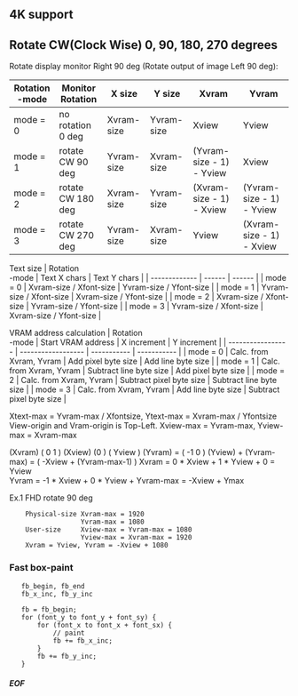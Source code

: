 ## 4K support

## Rotate CW(Clock Wise) 0, 90, 180, 270 degrees
Rotate display monitor Right 90 deg (Rotate output of image Left 90 deg):

| Rotation<br>-mode | Monitor<br> Rotation | X size | Y size | Xvram                | Yvram                    |
| -------------     | -------- | ------     | ------     | -----                    | -----                    |
| mode = 0 | no rotation 0 deg | Xvram-size | Yvram-size | Xview                    | Yview                    |
| mode = 1 | rotate CW  90 deg | Yvram-size | Xvram-size | (Yvram-size - 1) - Yview | Xview                    |
| mode = 2 | rotate CW 180 deg | Xvram-size | Yvram-size | (Xvram-size - 1) - Xview | (Yvram-size - 1) - Yview | 
| mode = 3 | rotate CW 270 deg | Yvram-size | Xvram-size | Yview                    | (Xvram-size - 1) - Xview |

Text size
| Rotation<br>-mode | Text X chars | Text Y chars |
| -------------     | ------       | ------       |
| mode = 0 | Xvram-size / Xfont-size | Yvram-size / Yfont-size |
| mode = 1 | Yvram-size / Xfont-size | Xvram-size / Yfont-size |
| mode = 2 | Xvram-size / Xfont-size | Yvram-size / Yfont-size |
| mode = 3 | Yvram-size / Xfont-size | Xvram-size / Yfont-size |

VRAM address calculation
| Rotation<br>-mode | Start VRAM address | X increment | Y increment |
| ----------------- | ------------------ | ----------- | ----------- | 
| mode = 0 | Calc. from Xvram, Yvram | Add pixel byte size      | Add line byte size       |
| mode = 1 | Calc. from Xvram, Yvram | Subtract line byte size  | Add pixel byte size      |
| mode = 2 | Calc. from Xvram, Yvram | Subtract pixel byte size | Subtract line byte size  |
| mode = 3 | Calc. from Xvram, Yvram | Add line byte size       | Subtract pixel byte size |

  Xtext-max = Yvram-max / Xfontsize, Ytext-max = Xvram-max / Yfontsize
  View-origin and Vram-origin is Top-Left.
  Xview-max = Yvram-max, Yview-max = Xvram-max

  (Xvram)   (  0 1 ) (Xview)   (0        )   (  Yview                 )
  (Yvram) = ( -1 0 ) (Yview) + (Yvram-max) = ( -Xview + (Yvram-max-1) )
  Xvram =  0 * Xview + 1 * Yview + 0         =  Yview       
  Yvram = -1 * Xview + 0 * Yview + Yvram-max = -Xview + Ymax

  Ex.1 FHD rotate 90 deg
~~~
    Physical-size Xvram-max = 1920
                  Yvram-max = 1080
    User-size     Xview-max = Yvram-max = 1080
                  Yview-max = Xvram-max = 1920
    Xvram = Yview, Yvram = -Xview + 1080
~~~

### Fast box-paint
~~~
   fb_begin, fb_end
   fb_x_inc, fb_y_inc

   fb = fb_begin;
   for (font_y to font_y + font_sy) {
       for (font_x to font_x + font_sx) {
           // paint
           fb += fb_x_inc;
       }
       fb += fb_y_inc;
   }
~~~


##### EOF
